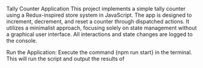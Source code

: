 Tally Counter Application
This project implements a simple tally counter using a Redux-inspired store system in JavaScript. The app is designed to increment, decrement, and reset a counter through dispatched actions. It utilizes a minimalist approach, focusing solely on state management without a graphical user interface. All interactions and state changes are logged to the console.


Run the Application: Execute the command {npm run start} in the terminal. This will run the script and output the results of